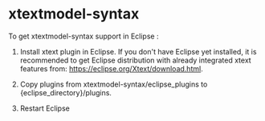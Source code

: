 # xtextmodel-syntax

To get xtextmodel-syntax support in Eclipse :

1) Install xtext plugin in Eclipse. If you don't have Eclipse yet installed, it is recommended to get Eclipse distribution with already integrated xtext features from: https://eclipse.org/Xtext/download.html.

2) Copy plugins from xtextmodel-syntax/eclipse_plugins to {eclipse_directory}/plugins.

3) Restart Eclipse
